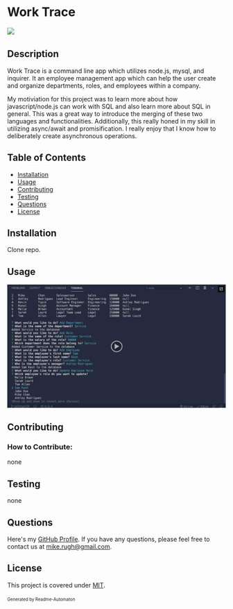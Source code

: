 # Work Trace
![](https://img.shields.io/badge/License-MIT-green)

## Description

Work Trace is a command line app which utilizes node.js, mysql, and inquirer. It an employee management app which can help the user create and organize departments, roles, and employees within a company.

My motiviation for this project was to learn more about how javascript/node.js can work with SQL and also learn more about SQL in general. This was a great way to introduce the merging of these two languages and functionalities. Additionally, this really honed in my skill in utilizing async/await and promisification. I really enjoy that I know how to deliberately create asynchronous operations.

## Table of Contents
- [Installation](#Installation)
- [Usage](#Usage)
- [Contributing](#Contributing)
- [Testing](#Testing)
- [Questions](#Questions)
- [License](#License)

## Installation

Clone repo.

## Usage

[![A video thumbnail shows the command-line employee management application with a play button overlaying the view.](./Assets/12-sql-homework-video-thumbnail.png)](https://2u-20.wistia.com/medias/2lnle7xnpk)

## Contributing
### How to Contribute:

none

## Testing

none

## Questions

Here's my [GitHub Profile](https://github.com/DA-Mike/).
If you have any questions, please feel free to contact us at mike.rugh@gmail.com.

## License

This project is covered under [MIT](https://choosealicense.com/licenses/mit/).


<sup><sub>Generated by Readme-Automaton</sub></sup>
